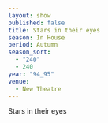 ```yaml
---
layout: show
published: false
title: Stars in their eyes
season: In House
period: Autumn
season_sort: 
  - "240"
  - 240
year: "94_95"
venue: 
  - New Theatre
---
```


Stars in their eyes
